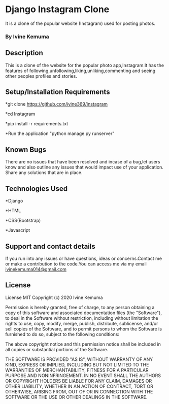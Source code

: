 # Django Instagram Clone

It is a clone of the popular website (Instagram) used for posting photos.

### By Ivine Kemuma

## Description
This is a clone of the website for the popular photo app,Instagram.It has the features of following,unfollowing,liking,unliking,commenting and seeing other peoples profiles and stories.

## Setup/Installation Requirements
*git clone https://github.com/ivine369/instagram

*cd Instagram

*pip install -r requirements.txt

*Run the application "python manage.py runserver"

## Known Bugs
There are no issues that have  been resolved and incase of a bug,let users know and also outline any issues that would impact use of your application. Share any solutions that are in place.

## Technologies Used
*Django

*HTML 

*CSS(Bootstrap)

*Javascript

## Support and contact details
If you run into any issues or have questions, ideas or concerns.Contact me or make a contribution to the code.You can access me via my email ivinekemuma014@gmail.com

## License
License
MIT Copyright (c) 2020 Ivine Kemuma

Permission is hereby granted, free of charge, to any person obtaining a copy of this software and associated documentation files (the "Software"), to deal in the Software without restriction, including without limitation the rights to use, copy, modify, merge, publish, distribute, sublicense, and/or sell copies of the Software, and to permit persons to whom the Software is furnished to do so, subject to the following conditions:

The above copyright notice and this permission notice shall be included in all copies or substantial portions of the Software.

THE SOFTWARE IS PROVIDED "AS IS", WITHOUT WARRANTY OF ANY KIND, EXPRESS OR IMPLIED, INCLUDING BUT NOT LIMITED TO THE WARRANTIES OF MERCHANTABILITY, FITNESS FOR A PARTICULAR PURPOSE AND NONINFRINGEMENT. IN NO EVENT SHALL THE AUTHORS OR COPYRIGHT HOLDERS BE LIABLE FOR ANY CLAIM, DAMAGES OR OTHER LIABILITY, WHETHER IN AN ACTION OF CONTRACT, TORT OR OTHERWISE, ARISING FROM, OUT OF OR IN CONNECTION WITH THE SOFTWARE OR THE USE OR OTHER DEALINGS IN THE SOFTWARE.